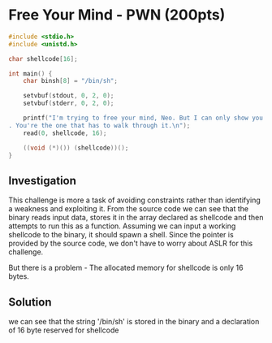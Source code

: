 # Free Your Mind - PWN (200pts)

```c
#include <stdio.h>
#include <unistd.h>

char shellcode[16];

int main() {
    char binsh[8] = "/bin/sh";

    setvbuf(stdout, 0, 2, 0);
    setvbuf(stderr, 0, 2, 0);

    printf("I'm trying to free your mind, Neo. But I can only show you the door\
. You're the one that has to walk through it.\n");
    read(0, shellcode, 16);

    ((void (*)()) (shellcode))();
}
```

## Investigation
This challenge is more a task of avoiding constraints rather than identifying a weakness and exploiting it. From the source code we can see that the binary reads input data, stores it in the array declared as shellcode and then attempts to run this as a function. Assuming we can input a working shellcode to the binary, it should spawn a shell. Since the pointer is provided by the source code, we don't have to worry about ASLR for this challenge.

But there is a problem - The allocated memory for shellcode is only 16 bytes. 

## Solution


we can see that the string '/bin/sh' is stored in the binary and a declaration of 16 byte reserved for shellcode
